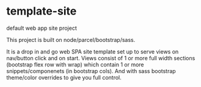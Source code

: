 # template-site
default web app site project

This project is built on node/parcel/bootstrap/sass.

It is a drop in and go web SPA site template set up to serve views on nav/button click and on start. Views consist of 1 or more full width sections (bootstrap flex row with wrap) which contain 1 or more snippets/componenets (in bootstrap cols). And with sass bootstrap theme/color overrides to give you full control.
